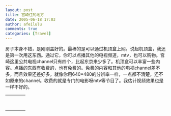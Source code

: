 ```yaml
---
layout: post
title: 宫崎住的地方
date: 2005-06-18 17:03
author: afeilulu
comments: true
categories: [Travel]
---
```

<div id="msgcns!4C815953D6B638F4!149" class="bvMsg"><p>房子本身不错，是刚刚盖好的。最棒的是可以通过机顶盒上网。说起机顶盒，我还是第一次用这东西。通过它，你可以点播其他的电视频道，mtv，也可以购物。宫崎这里公共电视channel只有四个，比起东京来少多了。机顶盒可以丰富一些内容。点播的东西有收费的，也有免费的。免费的内容和其他的电视channel差不多，而且效果还差好多，就像你用640*480的分辨率一样，一点都不清楚，还不如原来的channel。收费的就是专门的电影呀mtv等节目了。我估计视频效果也是一样不好的。</p></div><table cellspacing="0" border="0"><tr><td></td></tr><tr><td valign="top"><a href="http://byfiles.storage.live.com/y1pQ_-F8BnJQJ0B5M76n1dm1kOQLvsHteHH9f3ctzVp7-SYRrYKPcPstXXiBQfD74R2v1BmFH7zP48" target="_blank" rel="WLPP;url=http://byfiles.storage.live.com/y1pQ_-F8BnJQJ0B5M76n1dm1kOQLvsHteHH9f3ctzVp7-SYRrYKPcPstXXiBQfD74R2v1BmFH7zP48;cnsid=cns&#033;4C815953D6B638F4&#033;150"><img src="http://byfiles.storage.live.com/y1pQ_-F8BnJQJ0B5M76n1dm1kOQLvsHteHHOz37Mm7p04OeFDfffSG91CISDXDYvNZHJUIv8H_VbnE" border="0" alt="" /></a></td><td width="15"></td><td valign="top"><a href="http://byfiles.storage.live.com/y1pWODw87hvX1v4aqKnm2reNeSZDOFicxxllzcpUY9mz-N9E8IzTsR8Ga7B-v1ZseG71mSbWn6M7f8" target='_blank' rel="WLPP;url=http://byfiles.storage.live.com/y1pWODw87hvX1v4aqKnm2reNeSZDOFicxxllzcpUY9mz-N9E8IzTsR8Ga7B-v1ZseG71mSbWn6M7f8;cnsid=cns&#033;4C815953D6B638F4&#033;151"><img src="http://byfiles.storage.live.com/y1pWODw87hvX1v4aqKnm2reNeSZDOFicxxl6LwA2_-z0sEmHZc7tYRATLjYKC_2YKuYMw_f9bcHFOQ" border="0" alt="" /></a></td></tr><tr><td></td></tr><tr><td valign="top"><a href="http://byfiles.storage.live.com/y1p5ohMcxEYjH9dhcCK5K-goKiPF5b1zfM-wGmCPJ734HYSgg20rU3levv9LQoXeh6tK2EiCYVW11E" target="_blank" rel="WLPP;url=http://byfiles.storage.live.com/y1p5ohMcxEYjH9dhcCK5K-goKiPF5b1zfM-wGmCPJ734HYSgg20rU3levv9LQoXeh6tK2EiCYVW11E;cnsid=cns&#033;4C815953D6B638F4&#033;152"><img src="http://byfiles.storage.live.com/y1p5ohMcxEYjH9dhcCK5K-goKiPF5b1zfM-kKZWwIVtOwt4IHsxTJpTXzBNuiOrnpKCBJjUukDD6Z4" border="0" alt="" /></a></td><td width="15"></td><td valign="top"><a href="http://byfiles.storage.live.com/y1p5ohMcxEYjH9rMIvqnfLE8ffF64QglXidRhuR6fDPJ3WJUEiAp444FjDnQQRPjgrOFQdp7K9aVvA" target='_blank' rel="WLPP;url=http://byfiles.storage.live.com/y1p5ohMcxEYjH9rMIvqnfLE8ffF64QglXidRhuR6fDPJ3WJUEiAp444FjDnQQRPjgrOFQdp7K9aVvA;cnsid=cns&#033;4C815953D6B638F4&#033;153"><img src="http://byfiles.storage.live.com/y1p5ohMcxEYjH9rMIvqnfLE8ffF64QglXid8b_8B9IHTd0fayyWKKYrTYr14Q-TSDDxxQSaAL0KZZc" border="0" alt="" /></a></td></tr><tr><td></td></tr><tr><td valign="top"><a href="http://byfiles.storage.live.com/y1pDNqBboU4p5QBLr-zI_yod9JHUdkfNQuFg93mRtJk09DVyiPTO0TH8uxwPnuatA2xenJYlPoq_xQ" target="_blank" rel="WLPP;url=http://byfiles.storage.live.com/y1pDNqBboU4p5QBLr-zI_yod9JHUdkfNQuFg93mRtJk09DVyiPTO0TH8uxwPnuatA2xenJYlPoq_xQ;cnsid=cns&#033;4C815953D6B638F4&#033;154"><img src="http://byfiles.storage.live.com/y1pDNqBboU4p5QBLr-zI_yod9JHUdkfNQuFEjzn7fBhWZOZj7J_0xVcpOJEgwlPV95Z8X2mpXN8UoE" border="0" alt="" /></a></td><td width="15"></td><td valign="top"><a href="http://byfiles.storage.live.com/y1pWEm3ehnjTwnTgUnQpQSgXin_WDsjGOSedeOzFaJ1bqWaAZemIn1ntOpK0tutohBHUnluNWnDyfY" target='_blank' rel="WLPP;url=http://byfiles.storage.live.com/y1pWEm3ehnjTwnTgUnQpQSgXin_WDsjGOSedeOzFaJ1bqWaAZemIn1ntOpK0tutohBHUnluNWnDyfY;cnsid=cns&#033;4C815953D6B638F4&#033;155"><img src="http://byfiles.storage.live.com/y1pWEm3ehnjTwnTgUnQpQSgXin_WDsjGOSeq7peI6WwNKscIaF3LUPCJBzeHYjE3XHxzGCbzPk719s" border="0" alt="" /></a></td></tr><tr><td></td></tr><tr><td valign="top"><a href="http://byfiles.storage.live.com/y1ptXvHv_nFwmMZ8ZBUESnxEA7hNNGmjVhKcPqRpMfFiNWjQ6zaNzyOKx5g296WKxFpBmNSftEsgTM" target="_blank" rel="WLPP;url=http://byfiles.storage.live.com/y1ptXvHv_nFwmMZ8ZBUESnxEA7hNNGmjVhKcPqRpMfFiNWjQ6zaNzyOKx5g296WKxFpBmNSftEsgTM;cnsid=cns&#033;4C815953D6B638F4&#033;156"><img src="http://byfiles.storage.live.com/y1ptXvHv_nFwmMZ8ZBUESnxEA7hNNGmjVhKgy17DzFD3mZaSLOgSINjqTElEpm3Lc9jXsK8Pd0psjM" border="0" alt="" /></a></td><td width="15"></td><td valign="top"><a href="http://byfiles.storage.live.com/y1ptXvHv_nFwmMSYHsgeCz1Cx7VQLrh3G7lAwDslXVWGQGhHktEx8LlCbMG-1OIMb7P4kn_YgzXtTw" target='_blank' rel="WLPP;url=http://byfiles.storage.live.com/y1ptXvHv_nFwmMSYHsgeCz1Cx7VQLrh3G7lAwDslXVWGQGhHktEx8LlCbMG-1OIMb7P4kn_YgzXtTw;cnsid=cns&#033;4C815953D6B638F4&#033;157"><img src="http://byfiles.storage.live.com/y1ptXvHv_nFwmMSYHsgeCz1Cx7VQLrh3G7l98aHQQYqiQifV_l1jqYT2BBkfBNq0723iChxZs-f5_s" border="0" alt="" /></a></td></tr></table>
